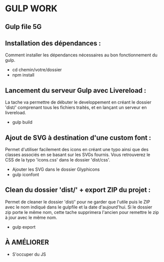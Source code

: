 # GULP WORK

## Gulp file 5G

Installation des dépendances :
------------------------------
Comment installer les dépendances nécessaires au bon fonctionnement du gulp.

* cd chemin/votre/dossier
* npm install

Lancement du serveur Gulp avec Livereload :
-------------------------------------------
La tache va permettre de débuter le developpement en créant le dossier 'dist/' comprenant tous les fichiers traités, et en lançant un serveur en livereload.

* gulp build

Ajout de SVG à destination d'une custom font :
----------------------------------------------
Permet d'utiliser facilement des icons en créant une typo ainsi que des classes associés en se basant sur les SVGs fournis. Vous retrouverez le CSS de la typo 'icons.css' dans le dossier 'dist/css'.

* Ajouter les SVG dans le dossier Glyphicons
* gulp iconfont

Clean du dossier 'dist/' + export ZIP du projet :
----------------------------------------------
Permet de cleaner le dossier 'dist/' pour ne garder que l'utile puis le ZIP avec le nom indiqué dans le gulpfile et la date d'aujourd'hui.
Si le dossier zip porte le même nom, cette tache supprimera l'ancien pour remettre le zip à jour avec le même nom.

* gulp export

## À AMÉLIORER
* S'occuper du JS